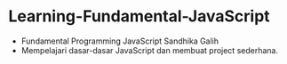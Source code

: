 # Learning-Fundamental-JavaScript

- Fundamental Programming JavaScript Sandhika Galih
- Mempelajari dasar-dasar JavaScript dan membuat project sederhana.
